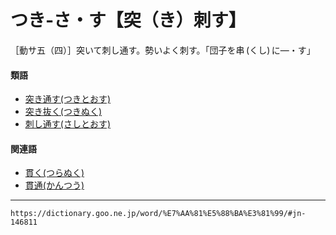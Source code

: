 # つき‐さ・す【突（き）刺す】

［動サ五（四）］突いて刺し通す。勢いよく刺す。「団子を串 (くし) に―・す」

#### 類語

-   [突き通す(つきとおす)](https://dictionary.goo.ne.jp/word/%E7%AA%81%E9%80%9A%E3%81%99/#jn-146876)
-   [突き抜く(つきぬく)](https://dictionary.goo.ne.jp/word/%E7%AA%81%E6%8A%9C%E3%81%8F/#jn-146899)
-   [刺し通す(さしとおす)](https://dictionary.goo.ne.jp/word/%E5%88%BA%E9%80%9A%E3%81%99/#jn-87842)

#### 関連語

-   [貫く(つらぬく)](https://dictionary.goo.ne.jp/word/%E8%B2%AB%E3%81%8F_%28%E3%81%A4%E3%82%89%E3%81%AC%E3%81%8F%29/#jn-148499)
-   [貫通(かんつう)](https://dictionary.goo.ne.jp/word/%E8%B2%AB%E9%80%9A/#jn-49091)

---
`https://dictionary.goo.ne.jp/word/%E7%AA%81%E5%88%BA%E3%81%99/#jn-146811`